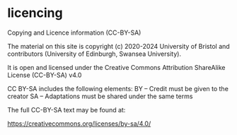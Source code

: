 # licencing
Copying and Licence information (CC-BY-SA)

The material on this site is copyright (c) 2020-2024 University of Bristol and contributors (University of Edinburgh, Swansea University).

It is open and licensed under the Creative Commons Attribution ShareAlike License (CC-BY-SA) v4.0 

CC BY-SA includes the following elements:
BY  – Credit must be given to the creator
SA  – Adaptations must be shared under the same terms

The full CC-BY-SA text may be found at:

https://creativecommons.org/licenses/by-sa/4.0/
